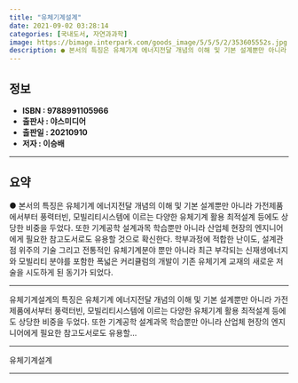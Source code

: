 ```yaml
---
title: "유체기계설계"
date: 2021-09-02 03:28:14
categories: [국내도서, 자연과과학]
image: https://bimage.interpark.com/goods_image/5/5/5/2/353605552s.jpg
description: ● 본서의 특징은 유체기계 에너지전달 개념의 이해 및 기본 설계뿐만 아니라 가전제품에서부터 풍력터빈, 모빌리티시스템에 이르는 다양한 유체기계 활용 최적설계 등에도 상당한 비중을 두었다. 또한 기계공학 설계과목 학습뿐만 아니라 산업체 현장의 엔지니어에게 필요한 참고도서로도 유용할 것으로
---
```


## **정보**

- **ISBN : 9788991105966**
- **출판사 : 야스미디어**
- **출판일 : 20210910**
- **저자 : 이승배**

------



## **요약**

●  본서의 특징은 유체기계 에너지전달 개념의 이해 및 기본 설계뿐만 아니라 가전제품에서부터 풍력터빈, 모빌리티시스템에 이르는 다양한 유체기계 활용 최적설계 등에도 상당한 비중을 두었다. 또한 기계공학 설계과목 학습뿐만 아니라 산업체 현장의 엔지니어에게 필요한 참고도서로도 유용할 것으로 확신한다. 학부과정에 적합한 난이도, 설계관점 위주의 기술 그리고 전통적인 유체기계분야 뿐만 아니라 최근 부각되는 신재생에너지와 모빌리티 분야를 포함한 폭넓은 커리큘럼의 개발이 기존 유체기계 교재의 새로운 저술을 시도하게 된 동기가 되었다.

------

유체기계설계의 특징은 유체기계 에너지전달 개념의 이해 및 기본 설계뿐만 아니라 가전제품에서부터 풍력터빈, 모빌리티시스템에 이르는 다양한 유체기계 활용 최적설계 등에도 상당한 비중을 두었다. 또한 기계공학 설계과목 학습뿐만 아니라 산업체 현장의 엔지니어에게 필요한 참고도서로도 유용할... 

------


유체기계설계 

------


